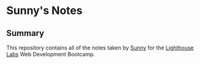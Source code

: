 # Sunny's Notes

## Summary

This repository contains all of the notes taken by [Sunny](https://github.com/Sunnyhundal) for the [Lighthouse Labs](https://www.lighthouselabs.ca) Web Development Bootcamp.